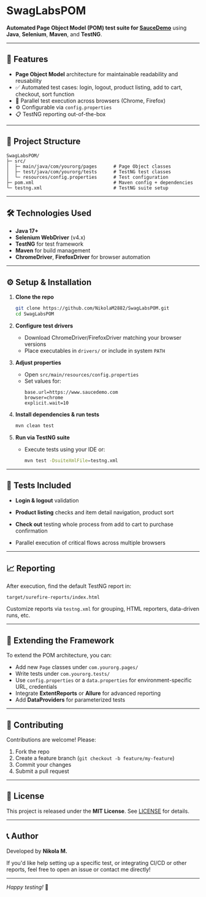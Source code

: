 # SwagLabsPOM

**Automated Page Object Model (POM) test suite for [SauceDemo](https://www.saucedemo.com)** using **Java**, **Selenium**, **Maven**, and **TestNG**.

---

## 🚀 Features

- **Page Object Model** architecture for maintainable readability and reusability  
- ✅ Automated test cases: login, logout, product listing, add to cart, checkout, sort function  
- 🧪 Parallel test execution across browsers (Chrome, Firefox)  
- ⚙️ Configurable via `config.properties`  
- 📋 TestNG reporting out-of-the-box

---

## 📁 Project Structure

```
SwagLabsPOM/
├─ src/
│  ├─ main/java/com/yourorg/pages      # Page Object classes
│  ├─ test/java/com/yourorg/tests      # TestNG test classes
│  └─ resources/config.properties      # Test configuration
├─ pom.xml                             # Maven config + dependencies
└─ testng.xml                          # TestNG suite setup
```

---

## 🛠️ Technologies Used

- **Java 17+**
- **Selenium WebDriver** (v4.x)
- **TestNG** for test framework
- **Maven** for build management
- **ChromeDriver**, **FirefoxDriver** for browser automation

---

## ⚙️ Setup & Installation

1. **Clone the repo**
    ```bash
    git clone https://github.com/NikolaM2882/SwagLabsPOM.git
    cd SwagLabsPOM
    ```

2. **Configure test drivers**
   - Download ChromeDriver/FirefoxDriver matching your browser versions
   - Place executables in `drivers/` or include in system `PATH`

3. **Adjust properties**
   - Open `src/main/resources/config.properties`
   - Set values for:
     ```properties
     base.url=https://www.saucedemo.com
     browser=chrome
     explicit.wait=10
     ```

4. **Install dependencies & run tests**
    ```bash
    mvn clean test
    ```

5. **Run via TestNG suite**
    - Execute tests using your IDE or:
      ```bash
      mvn test -DsuiteXmlFile=testng.xml
      ```

---

## 🧪 Tests Included

- **Login & logout** validation  
- **Product listing** checks and item detail navigation, product sort
- **Check out** testing whole process from add to cart to purchase confirmation 

- Parallel execution of critical flows across multiple browsers

---

## 📈 Reporting

After execution, find the default TestNG report in:
```
target/surefire-reports/index.html
```
Customize reports via `testng.xml` for grouping, HTML reporters, data-driven runs, etc.

---

## 📌 Extending the Framework

To extend the POM architecture, you can:

- Add new `Page` classes under `com.yourorg.pages/`
- Write tests under `com.yourorg.tests/`
- Use `config.properties` or a `data.properties` for environment-specific URL, credentials
- Integrate **ExtentReports** or **Allure** for advanced reporting
- Add **DataProviders** for parameterized tests

---

## 🤝 Contributing

Contributions are welcome! Please:

1. Fork the repo  
2. Create a feature branch (`git checkout -b feature/my-feature`)  
3. Commit your changes  
4. Submit a pull request

---

## 📝 License

This project is released under the **MIT License**. See [LICENSE](LICENSE) for details.

---

## 📞 Author

Developed by **Nikola M.**

If you'd like help setting up a specific test, or integrating CI/CD or other reports, feel free to open an issue or contact me directly!

---

*Happy testing!* 🎉
